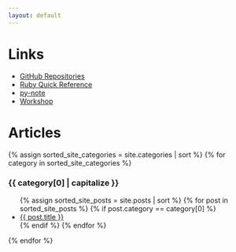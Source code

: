 ```yaml
---
layout: default
---
```


# Links

- [GitHub Repositories](https://github.com/YumaYX?tab=repositories)
- [Ruby Quick Reference](/RubyQuickReference/)
- [py-note](/py-note/)
- [Workshop](/Workshop/)


# Articles

{% assign sorted_site_categories = site.categories | sort %}
{% for category in sorted_site_categories %}
<h3> {{ category[0] | capitalize }} </h3>
<ul>
{% assign sorted_site_posts = site.posts | sort %}
{% for post in sorted_site_posts %}
{% if post.category == category[0] %}
<li><a href="{{ site.baseurl }}{{ post.url }}">{{ post.title }}</a></li>
{% endif %}
{% endfor %}
</ul>
{% endfor %}

